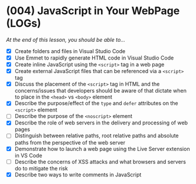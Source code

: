 # (004) JavaScript in Your WebPage (LOGs)

*At the end of this lesson, you should be able to...*

- [x] Create folders and files in Visual Studio Code
- [x] Use Emmet to rapidly generate HTML code in Visual Studio Code
- [x] Create inline JavaScript using the `<script>` tag in a web page
- [x] Create external JavaScript files that can be referenced via a `<script>` tag
- [x] Discuss the placement of the `<script>` tag in HTML and the concerns/issues that developers should be aware of that dictate when to place in the `<head>` vs `<body>` element
- [x] Describe the purpose/effect of the `type` and `defer` attributes on the `<script>` element
- [ ] Describe the purpose of the `<noscript>` element
- [x] Describe the role of web servers in the delivery and processing of web pages
- [ ] Distinguish between relative paths, root relative paths and absolute paths from the perspective of the web server
- [x] Demonstrate how to launch a web page using the Live Server extension in VS Code
- [ ] Describe the concerns of XSS attacks and what browsers and servers do to mitigate the risk
- [x] Describe two ways to write comments in JavaScript
